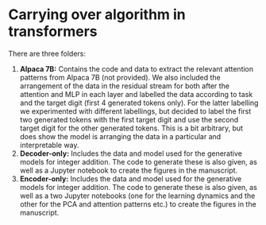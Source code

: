 # Carrying over algorithm in transformers

There are three folders:

1. **Alpaca 7B:** Contains the code and data to extract the relevant attention patterns from Alpaca 7B (not provided). We also included the arrangement of the data in the residual stream for both after the attention and MLP in each layer and labelled the data according to task and the target digit (first 4 generated tokens only). For the latter labelling we experimented with different labellings, but decided to label the first two generated tokens with the first target digit and use the second target digit for the other generated tokens. This is a bit arbitrary, but does show the model is arranging the data in a particular and interpretable way. 
2. **Decoder-only:** Includes the data and model used for the generative models for integer addition. The code to generate these is also given, as well as a Jupyter notebook to create the figures in the manuscript. 
3. **Encoder-only:** Includes the data and model used for the generative models for integer addition. The code to generate these is also given, as well as a two Jupyter notebooks (one for the learning dynamics and the other for the PCA and attention patterns etc.) to create the figures in the manuscript. 
